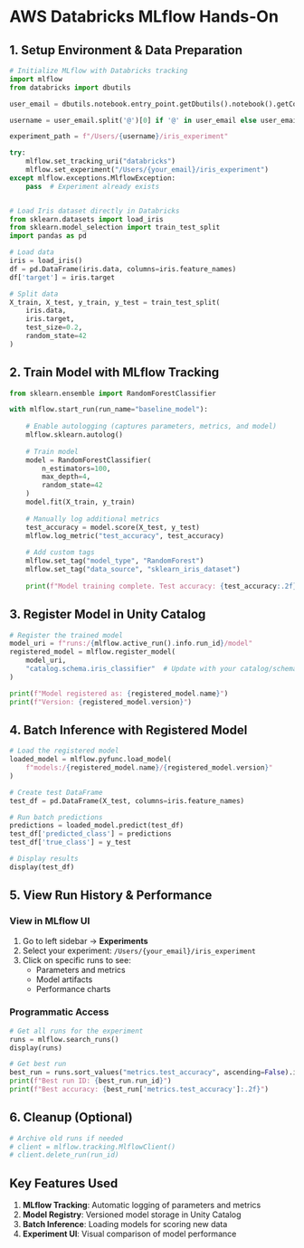 # **AWS Databricks MLflow Hands-On**

## **1. Setup Environment & Data Preparation**

```python
# Initialize MLflow with Databricks tracking
import mlflow
from databricks import dbutils

user_email = dbutils.notebook.entry_point.getDbutils().notebook().getContext().userName().get()

username = user_email.split('@')[0] if '@' in user_email else user_email

experiment_path = f"/Users/{username}/iris_experiment"

try:
    mlflow.set_tracking_uri("databricks")
    mlflow.set_experiment("/Users/{your_email}/iris_experiment")
except mlflow.exceptions.MlflowException:
    pass  # Experiment already exists


# Load Iris dataset directly in Databricks
from sklearn.datasets import load_iris
from sklearn.model_selection import train_test_split
import pandas as pd

# Load data
iris = load_iris()
df = pd.DataFrame(iris.data, columns=iris.feature_names)
df['target'] = iris.target

# Split data
X_train, X_test, y_train, y_test = train_test_split(
    iris.data, 
    iris.target, 
    test_size=0.2, 
    random_state=42
)
```

## **2. Train Model with MLflow Tracking**

```python
from sklearn.ensemble import RandomForestClassifier

with mlflow.start_run(run_name="baseline_model"):
    
    # Enable autologging (captures parameters, metrics, and model)
    mlflow.sklearn.autolog()
    
    # Train model
    model = RandomForestClassifier(
        n_estimators=100,
        max_depth=4,
        random_state=42
    )
    model.fit(X_train, y_train)
    
    # Manually log additional metrics
    test_accuracy = model.score(X_test, y_test)
    mlflow.log_metric("test_accuracy", test_accuracy)
    
    # Add custom tags
    mlflow.set_tag("model_type", "RandomForest")
    mlflow.set_tag("data_source", "sklearn_iris_dataset")
    
    print(f"Model training complete. Test accuracy: {test_accuracy:.2f}")
```

## **3. Register Model in Unity Catalog**

```python
# Register the trained model
model_uri = f"runs:/{mlflow.active_run().info.run_id}/model"
registered_model = mlflow.register_model(
    model_uri,
    "catalog.schema.iris_classifier"  # Update with your catalog/schema
)

print(f"Model registered as: {registered_model.name}")
print(f"Version: {registered_model.version}")
```

## **4. Batch Inference with Registered Model**

```python
# Load the registered model
loaded_model = mlflow.pyfunc.load_model(
    f"models:/{registered_model.name}/{registered_model.version}"
)

# Create test DataFrame
test_df = pd.DataFrame(X_test, columns=iris.feature_names)

# Run batch predictions
predictions = loaded_model.predict(test_df)
test_df['predicted_class'] = predictions
test_df['true_class'] = y_test

# Display results
display(test_df)
```

## **5. View Run History & Performance**

### **View in MLflow UI**
1. Go to left sidebar → **Experiments**
2. Select your experiment: `/Users/{your_email}/iris_experiment`
3. Click on specific runs to see:
   - Parameters and metrics
   - Model artifacts
   - Performance charts

### **Programmatic Access**
```python
# Get all runs for the experiment
runs = mlflow.search_runs()
display(runs)

# Get best run
best_run = runs.sort_values("metrics.test_accuracy", ascending=False).iloc[0]
print(f"Best run ID: {best_run.run_id}")
print(f"Best accuracy: {best_run['metrics.test_accuracy']:.2f}")
```

## **6. Cleanup (Optional)**

```python
# Archive old runs if needed
# client = mlflow.tracking.MlflowClient()
# client.delete_run(run_id)
```

## **Key Features Used**
1. **MLflow Tracking**: Automatic logging of parameters and metrics
2. **Model Registry**: Versioned model storage in Unity Catalog
3. **Batch Inference**: Loading models for scoring new data
4. **Experiment UI**: Visual comparison of model performance
